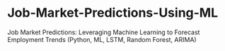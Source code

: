 # Job-Market-Predictions-Using-ML
Job Market Predictions: Leveraging Machine Learning to Forecast Employment Trends (Python, ML, LSTM, Random Forest, ARIMA)
